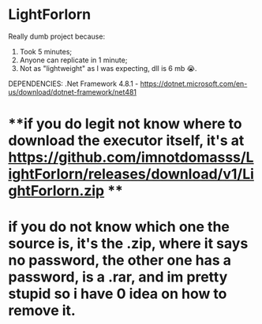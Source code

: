 # LightForlorn
Really dumb project because:
1. Took 5 minutes;
2. Anyone can replicate in 1 minute;
3. Not as "lightweight" as I was expecting, dll is 6 mb 😭.

DEPENDENCIES:
.Net Framework 4.8.1 - https://dotnet.microsoft.com/en-us/download/dotnet-framework/net481


# **if you do legit not know where to download the executor itself, it's at https://github.com/imnotdomasss/LightForlorn/releases/download/v1/LightForlorn.zip **
# **if you do not know which one the source is, it's the .zip, where it says no password, the other one has a password, is a .rar, and im pretty stupid so i have 0 idea on how to remove it.**
